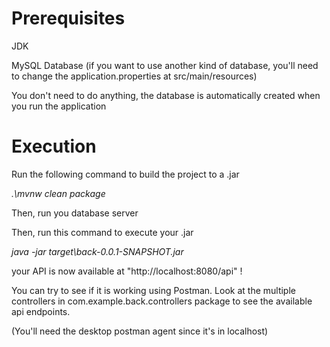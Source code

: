 # Prerequisites

JDK

MySQL Database (if you want to use another kind of database, you'll need to change the application.properties at src/main/resources)

You don't need to do anything, the database is automatically created when you run the application

# Execution
Run the following command to build the project to a .jar

*.\mvnw clean package*

Then, run you database server

Then, run this command to execute your .jar

*java -jar target\back-0.0.1-SNAPSHOT.jar*

your API is now available at "http://localhost:8080/api" !

You can try to see if it is working using Postman. Look at the multiple controllers in com.example.back.controllers package to see the available api endpoints.

(You'll need the desktop postman agent since it's in localhost)

